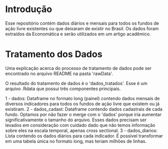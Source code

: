 # Introdução
Esse repositório contém dados diários e mensais para todos os fundos de ação livre existentes ou que deixaram de existir no Brasil. Os dados foram extraídos da Economática e serão utilizados em um artigo acadêmico.

# Tratamento dos Dados
Uma explicação acerca do processo de tratamento de dados pode ser encontrado no arquivo README na pasta 'rawData'.

O resultado do tratamento de dados é o 'dados_tratados'. Esse é um arquivo .Rdata que possui três componentes principais.

1 - dados: Dataframe no formato long (painel) contendo dados mensais de diversos indicadores para todos os fundos de ação livre que existem ou já existiram.
2 - dados_cadast: Dataframe contendo dados cadastrais de cada fundo. Optamos por não fazer o merge com o 'dados' porque iria aumentar significativamente o tamanho do arquivo. Esses dados precisam ser levados em consideração com cuidado dado que não temos informação sobre eles na escala temporal, apenas cross sectional.
3 - dados_diarios: Lista contendo os dados diários para cada indicador. É possível transformar em uma tabela única no formato long, mas teriam milhões de linhas.  
